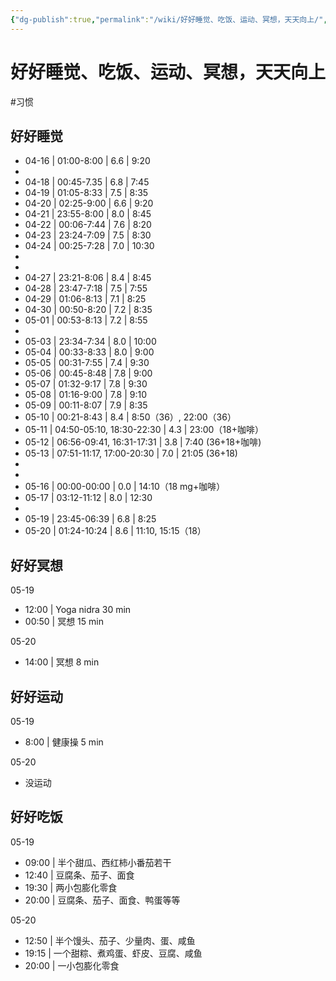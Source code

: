 ```yaml
---
{"dg-publish":true,"permalink":"/wiki/好好睡觉、吃饭、运动、冥想，天天向上/","created":"2023-04-20T09:35:44.021+08:00","updated":"2023-05-21T00:53:12.425+08:00"}
---
```


# 好好睡觉、吃饭、运动、冥想，天天向上

#习惯 

## 好好睡觉

- 04-16 | 01:00-8:00 | 6.6 | 9:20
- 
- 04-18 | 00:45-7.35 | 6.8 | 7:45
- 04-19 | 01:05-8:33 | 7.5 | 8:35
- 04-20 | 02:25-9:00 | 6.6 | 9:20
- 04-21 | 23:55-8:00 | 8.0 | 8:45
- 04-22 | 00:06-7:44 | 7.6 | 8:20
- 04-23 | 23:24-7:09 | 7.5 | 8:30
- 04-24 | 00:25-7:28 | 7.0 | 10:30
- 
- 
- 04-27 | 23:21-8:06 | 8.4 | 8:45
- 04-28 | 23:47-7:18 | 7.5 | 7:55
- 04-29 | 01:06-8:13 | 7.1 | 8:25
- 04-30 | 00:50-8:20 | 7.2 | 8:35
- 05-01 | 00:53-8:13 | 7.2 | 8:55
- 
- 05-03 | 23:34-7:34 | 8.0 | 10:00
- 05-04 | 00:33-8:33 | 8.0 | 9:00
- 05-05 | 00:31-7:55 | 7.4 | 9:30
- 05-06 | 00:45-8:48 | 7.8 | 9:00
- 05-07 | 01:32-9:17 | 7.8 | 9:30
- 05-08 | 01:16-9:00 | 7.8 | 9:10
- 05-09 | 00:11-8:07 | 7.9 | 8:35
- 05-10 | 00:21-8:43 | 8.4 | 8:50（36）, 22:00（36）
- 05-11 | 04:50-05:10, 18:30-22:30 | 4.3 | 23:00（18+咖啡）
- 05-12 | 06:56-09:41, 16:31-17:31 | 3.8 | 7:40 (36+18+咖啡)
- 05-13 | 07:51-11:17, 17:00-20:30 | 7.0 | 21:05 (36+18)
- 
- 
- 05-16 | 00:00-00:00 | 0.0 | 14:10（18 mg+咖啡）
- 05-17 | 03:12-11:12 | 8.0 | 12:30
- 
- 05-19 | 23:45-06:39 | 6.8 | 8:25
- 05-20 | 01:24-10:24 | 8.6 | 11:10, 15:15（18）

## 好好冥想

05-19

- 12:00 | Yoga nidra 30 min
- 00:50 | 冥想 15 min

05-20

- 14:00 | 冥想 8 min

## 好好运动

05-19

- 8:00 | 健康操 5 min

05-20

- 没运动


## 好好吃饭

05-19

- 09:00 | 半个甜瓜、西红柿小番茄若干
- 12:40 | 豆腐条、茄子、面食
- 19:30 | 两小包膨化零食
- 20:00 | 豆腐条、茄子、面食、鸭蛋等等

05-20

- 12:50 | 半个馒头、茄子、少量肉、蛋、咸鱼
- 19:15 | 一个甜粽、煮鸡蛋、虾皮、豆腐、咸鱼
- 20:00 | 一小包膨化零食